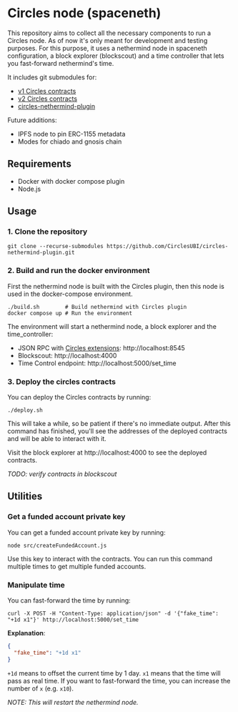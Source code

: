 # Circles node (spaceneth)
This repository aims to collect all the necessary components to run a Circles node.
As of now it's only meant for development and testing purposes. For this purpose, it uses a nethermind node in spaceneth configuration, a block explorer (blockscout) and a time controller that lets you fast-forward nethermind's time.

It includes git submodules for:
* [v1 Circles contracts](https://github.com/CirclesUBI/circles-contracts)
* [v2 Circles contracts](https://github.com/CirclesUBI/circles-contracts-v2)
* [circles-nethermind-plugin](https://github.com/CirclesUBI/circles-nethermind-plugin)

Future additions:
* IPFS node to pin ERC-1155 metadata
* Modes for chiado and gnosis chain

## Requirements
* Docker with docker compose plugin
* Node.js


## Usage
### 1. Clone the repository
```shell
git clone --recurse-submodules https://github.com/CirclesUBI/circles-nethermind-plugin.git
```

### 2. Build and run the docker environment
First the nethermind node is built with the Circles plugin, then this node is used in the docker-compose environment.
```shell
./build.sh        # Build nethermind with Circles plugin
docker compose up # Run the environment
```
The environment will start a nethermind node, a block explorer and the time_controller:

* JSON RPC with [Circles extensions](https://github.com/CirclesUBI/circles-nethermind-plugin?tab=readme-ov-file#circles-nethermind-plug-in): http://localhost:8545
* Blockscout: http://localhost:4000
* Time Control endpoint: http://localhost:5000/set_time

### 3. Deploy the circles contracts
You can deploy the Circles contracts by running:
```shell
./deploy.sh
```
This will take a while, so be patient if there's no immediate output.
After this command has finished, you'll see the addresses of the deployed contracts and will be able to interact with it.

Visit the block explorer at http://localhost:4000 to see the deployed contracts.

*TODO: verify contracts in blockscout*

## Utilities
### Get a funded account private key
You can get a funded account private key by running:
```shell
node src/createFundedAccount.js
```
Use this key to interact with the contracts.
You can run this command multiple times to get multiple funded accounts.

### Manipulate time
You can fast-forward the time by running:
```shell
curl -X POST -H "Content-Type: application/json" -d '{"fake_time": "+1d x1"}' http://localhost:5000/set_time
```
**Explanation**:
```json
{
  "fake_time": "+1d x1"
}
```
`+1d` means to offset the current time by 1 day.
`x1` means that the time will pass as real time. If you want to fast-forward the time, you can increase the number of `x` (e.g. `x10`).

*NOTE: This will restart the nethermind node.*
